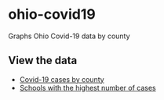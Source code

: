 # ohio-covid19
Graphs Ohio Covid-19 data by county 

## View the data
- [Covid-19 cases by county](https://chriswmartin.github.io/ohio-covid19/)
- [Schools with the highest number of cases](https://chriswmartin.github.io/ohio-covid19/schools/index.html)
